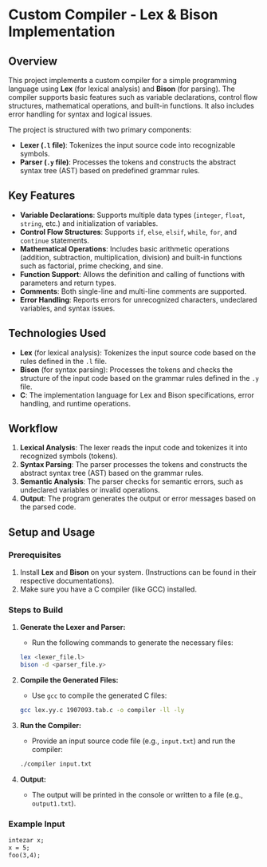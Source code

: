 # Custom Compiler - Lex & Bison Implementation

## Overview

This project implements a custom compiler for a simple programming language using **Lex** (for lexical analysis) and **Bison** (for parsing). The compiler supports basic features such as variable declarations, control flow structures, mathematical operations, and built-in functions. It also includes error handling for syntax and logical issues.

The project is structured with two primary components:
- **Lexer (`.l` file)**: Tokenizes the input source code into recognizable symbols.
- **Parser (`.y` file)**: Processes the tokens and constructs the abstract syntax tree (AST) based on predefined grammar rules.

## Key Features

- **Variable Declarations**: Supports multiple data types (`integer`, `float`, `string`, etc.) and initialization of variables.
- **Control Flow Structures**: Supports `if`, `else`, `elsif`, `while`, `for`, and `continue` statements.
- **Mathematical Operations**: Includes basic arithmetic operations (addition, subtraction, multiplication, division) and built-in functions such as factorial, prime checking, and sine.
- **Function Support**: Allows the definition and calling of functions with parameters and return types.
- **Comments**: Both single-line and multi-line comments are supported.
- **Error Handling**: Reports errors for unrecognized characters, undeclared variables, and syntax issues.

## Technologies Used

- **Lex** (for lexical analysis): Tokenizes the input source code based on the rules defined in the `.l` file.
- **Bison** (for syntax parsing): Processes the tokens and checks the structure of the input code based on the grammar rules defined in the `.y` file.
- **C**: The implementation language for Lex and Bison specifications, error handling, and runtime operations.

## Workflow

1. **Lexical Analysis**: The lexer reads the input code and tokenizes it into recognized symbols (tokens).
2. **Syntax Parsing**: The parser processes the tokens and constructs the abstract syntax tree (AST) based on the grammar rules.
3. **Semantic Analysis**: The parser checks for semantic errors, such as undeclared variables or invalid operations.
4. **Output**: The program generates the output or error messages based on the parsed code.

## Setup and Usage

### Prerequisites

1. Install **Lex** and **Bison** on your system. (Instructions can be found in their respective documentations).
2. Make sure you have a C compiler (like GCC) installed.

### Steps to Build

1. **Generate the Lexer and Parser:**
    - Run the following commands to generate the necessary files:
    ```bash
    lex <lexer_file.l>
    bison -d <parser_file.y>
    ```
2. **Compile the Generated Files:**
    - Use `gcc` to compile the generated C files:
    ```bash
    gcc lex.yy.c 1907093.tab.c -o compiler -ll -ly
    ```

3. **Run the Compiler:**
    - Provide an input source code file (e.g., `input.txt`) and run the compiler:
    ```bash
    ./compiler input.txt
    ```

4. **Output:**
    - The output will be printed in the console or written to a file (e.g., `output1.txt`).

### Example Input

```txt
intezar x;
x = 5;
foo(3,4);
